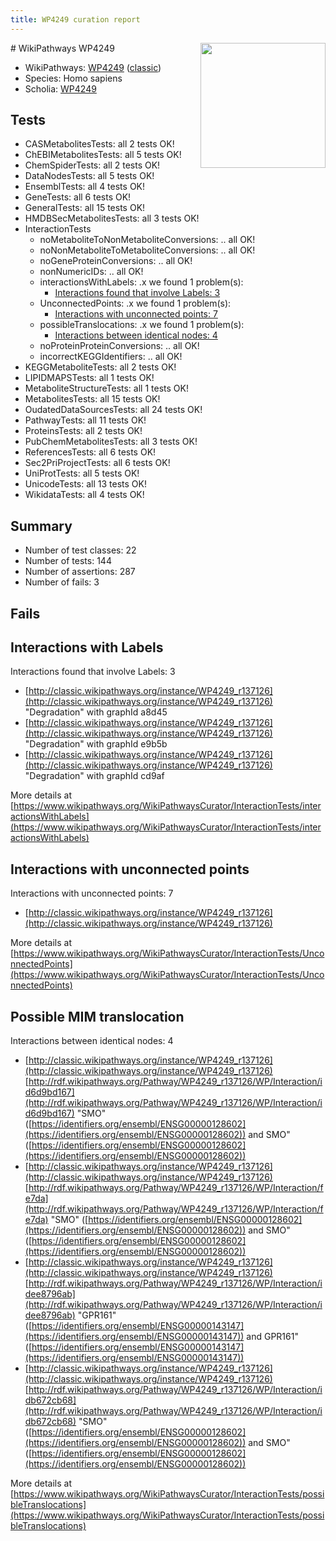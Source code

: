 ```yaml
---
title: WP4249 curation report
---
```


<img style="float: right; width: 200px" src="https://upload.wikimedia.org/wikipedia/commons/thumb/8/83/Wplogo_with_text_500.png/640px-Wplogo_with_text_500.png" />
# WikiPathways WP4249

* WikiPathways: [WP4249](https://wikipathways.org/pathways/WP4249) ([classic](https://classic.wikipathways.org/instance/WP4249))
* Species: Homo sapiens
* Scholia: [WP4249](https://scholia.toolforge.org/wikipathways/WP4249)
## Tests
* CASMetabolitesTests: all 2 tests OK!
* ChEBIMetabolitesTests: all 5 tests OK!
* ChemSpiderTests: all 2 tests OK!
* DataNodesTests: all 5 tests OK!
* EnsemblTests: all 4 tests OK!
* GeneTests: all 6 tests OK!
* GeneralTests: all 15 tests OK!
* HMDBSecMetabolitesTests: all 3 tests OK!
* InteractionTests
    * noMetaboliteToNonMetaboliteConversions: .. all OK!
    * noNonMetaboliteToMetaboliteConversions: .. all OK!
    * noGeneProteinConversions: .. all OK!
    * nonNumericIDs: .. all OK!
    * interactionsWithLabels: .x we found 1 problem(s):
        * [Interactions found that involve Labels: 3](#630d267a)
    * UnconnectedPoints: .x we found 1 problem(s):
        * [Interactions with unconnected points: 7](#35a61adf)
    * possibleTranslocations: .x we found 1 problem(s):
        * [Interactions between identical nodes: 4](#1c118209)
    * noProteinProteinConversions: .. all OK!
    * incorrectKEGGIdentifiers: .. all OK!
* KEGGMetaboliteTests: all 2 tests OK!
* LIPIDMAPSTests: all 1 tests OK!
* MetaboliteStructureTests: all 1 tests OK!
* MetabolitesTests: all 15 tests OK!
* OudatedDataSourcesTests: all 24 tests OK!
* PathwayTests: all 11 tests OK!
* ProteinsTests: all 2 tests OK!
* PubChemMetabolitesTests: all 3 tests OK!
* ReferencesTests: all 6 tests OK!
* Sec2PriProjectTests: all 6 tests OK!
* UniProtTests: all 5 tests OK!
* UnicodeTests: all 13 tests OK!
* WikidataTests: all 4 tests OK!


## Summary

* Number of test classes: 22
* Number of tests: 144
* Number of assertions: 287
* Number of fails: 3

## Fails

<a name="630d267a" />

## Interactions with Labels

Interactions found that involve Labels: 3

* [http://classic.wikipathways.org/instance/WP4249_r137126](http://classic.wikipathways.org/instance/WP4249_r137126) "Degradation" with graphId a8d45
* [http://classic.wikipathways.org/instance/WP4249_r137126](http://classic.wikipathways.org/instance/WP4249_r137126) "Degradation" with graphId e9b5b
* [http://classic.wikipathways.org/instance/WP4249_r137126](http://classic.wikipathways.org/instance/WP4249_r137126) "Degradation" with graphId cd9af


More details at [https://www.wikipathways.org/WikiPathwaysCurator/InteractionTests/interactionsWithLabels](https://www.wikipathways.org/WikiPathwaysCurator/InteractionTests/interactionsWithLabels)

<a name="35a61adf" />

## Interactions with unconnected points

Interactions with unconnected points: 7

* [http://classic.wikipathways.org/instance/WP4249_r137126](http://classic.wikipathways.org/instance/WP4249_r137126)


More details at [https://www.wikipathways.org/WikiPathwaysCurator/InteractionTests/UnconnectedPoints](https://www.wikipathways.org/WikiPathwaysCurator/InteractionTests/UnconnectedPoints)

<a name="1c118209" />

## Possible MIM translocation

Interactions between identical nodes: 4

* [http://classic.wikipathways.org/instance/WP4249_r137126](http://classic.wikipathways.org/instance/WP4249_r137126) [http://rdf.wikipathways.org/Pathway/WP4249_r137126/WP/Interaction/id6d9bd167](http://rdf.wikipathways.org/Pathway/WP4249_r137126/WP/Interaction/id6d9bd167) "SMO" ([https://identifiers.org/ensembl/ENSG00000128602](https://identifiers.org/ensembl/ENSG00000128602)) and 
SMO" ([https://identifiers.org/ensembl/ENSG00000128602](https://identifiers.org/ensembl/ENSG00000128602))
* [http://classic.wikipathways.org/instance/WP4249_r137126](http://classic.wikipathways.org/instance/WP4249_r137126) [http://rdf.wikipathways.org/Pathway/WP4249_r137126/WP/Interaction/fe7da](http://rdf.wikipathways.org/Pathway/WP4249_r137126/WP/Interaction/fe7da) "SMO" ([https://identifiers.org/ensembl/ENSG00000128602](https://identifiers.org/ensembl/ENSG00000128602)) and 
SMO" ([https://identifiers.org/ensembl/ENSG00000128602](https://identifiers.org/ensembl/ENSG00000128602))
* [http://classic.wikipathways.org/instance/WP4249_r137126](http://classic.wikipathways.org/instance/WP4249_r137126) [http://rdf.wikipathways.org/Pathway/WP4249_r137126/WP/Interaction/idee8796ab](http://rdf.wikipathways.org/Pathway/WP4249_r137126/WP/Interaction/idee8796ab) "GPR161" ([https://identifiers.org/ensembl/ENSG00000143147](https://identifiers.org/ensembl/ENSG00000143147)) and 
GPR161" ([https://identifiers.org/ensembl/ENSG00000143147](https://identifiers.org/ensembl/ENSG00000143147))
* [http://classic.wikipathways.org/instance/WP4249_r137126](http://classic.wikipathways.org/instance/WP4249_r137126) [http://rdf.wikipathways.org/Pathway/WP4249_r137126/WP/Interaction/idb672cb68](http://rdf.wikipathways.org/Pathway/WP4249_r137126/WP/Interaction/idb672cb68) "SMO" ([https://identifiers.org/ensembl/ENSG00000128602](https://identifiers.org/ensembl/ENSG00000128602)) and 
SMO" ([https://identifiers.org/ensembl/ENSG00000128602](https://identifiers.org/ensembl/ENSG00000128602))


More details at [https://www.wikipathways.org/WikiPathwaysCurator/InteractionTests/possibleTranslocations](https://www.wikipathways.org/WikiPathwaysCurator/InteractionTests/possibleTranslocations)

